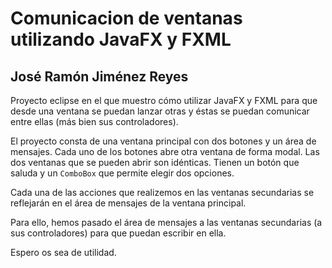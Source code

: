 # Comunicacion de ventanas utilizando JavaFX y FXML
## José Ramón Jiménez Reyes

Proyecto eclipse en el que muestro cómo utilizar JavaFX y FXML para que desde una ventana se puedan lanzar otras y éstas se puedan comunicar entre ellas (más bien sus controladores).

El proyecto consta de una ventana principal con dos botones y un área de mensajes. Cada uno de los botones abre otra ventana de forma modal. Las dos ventanas que se pueden abrir son idénticas. Tienen un botón que saluda y un `ComboBox` que permite elegir dos opciones.

Cada una de las acciones que realizemos en las ventanas secundarias se reflejarán en el área de mensajes de la ventana principal.

Para ello, hemos pasado el área de mensajes a las ventanas secundarias (a sus controladores) para que puedan escribir en ella.

Espero os sea de utilidad.